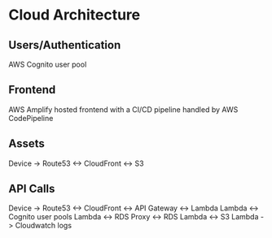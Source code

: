 # Cloud Architecture

## Users/Authentication
AWS Cognito user pool

## Frontend
AWS Amplify hosted frontend with a CI/CD pipeline handled by AWS CodePipeline

## Assets
Device -> Route53 <-> CloudFront <-> S3

## API Calls
Device -> Route53 <-> CloudFront <-> API Gateway <-> Lambda
Lambda <-> Cognito user pools
Lambda <-> RDS Proxy <-> RDS
Lambda <-> S3
Lambda -> Cloudwatch logs